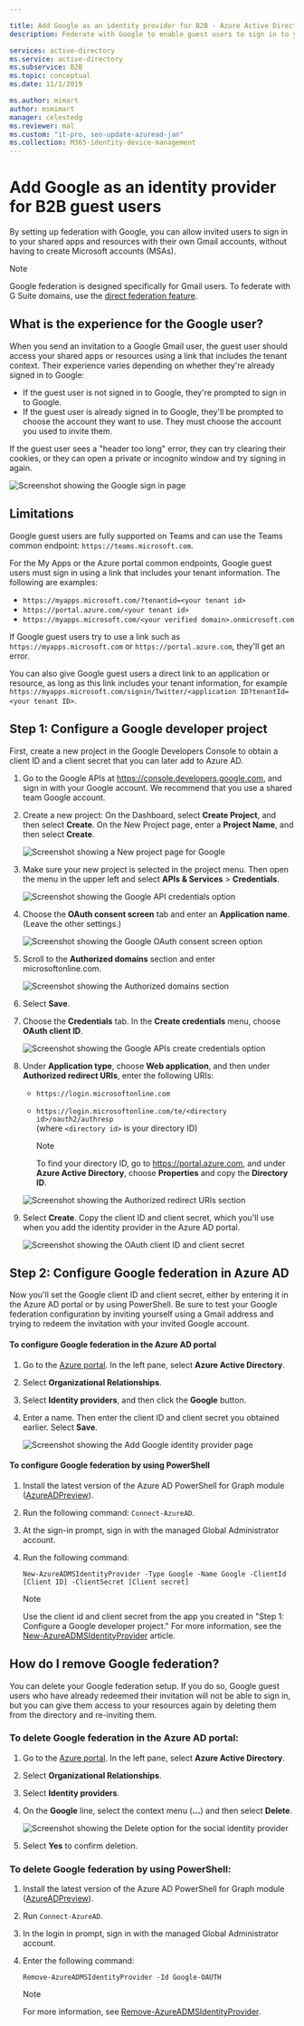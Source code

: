 ```yaml
---

title: Add Google as an identity provider for B2B - Azure Active Directory | Microsoft Docs
description: Federate with Google to enable guest users to sign in to your Azure AD apps with their own Gmail account

services: active-directory
ms.service: active-directory
ms.subservice: B2B
ms.topic: conceptual
ms.date: 11/1/2019

ms.author: mimart
author: msmimart
manager: celestedg
ms.reviewer: mal
ms.custom: "it-pro, seo-update-azuread-jan"
ms.collection: M365-identity-device-management
---
```


# Add Google as an identity provider for B2B guest users

By setting up federation with Google, you can allow invited users to sign in to your shared apps and resources with their own Gmail accounts, without having to create Microsoft accounts (MSAs). 

> [!NOTE]
> Google federation is designed specifically for Gmail users. To federate with G Suite domains, use the [direct federation feature](direct-federation.md).

## What is the experience for the Google user?
When you send an invitation to a Google Gmail user, the guest user should access your shared apps or resources using a link that includes the tenant context. Their experience varies depending on whether they're already signed in to Google:
  - If the guest user is not signed in to Google, they're prompted to sign in to Google.
  - If the guest user is already signed in to Google, they'll be prompted to choose the account they want to use. They must choose the account you used to invite them.

If the guest user sees a "header too long" error, they can try clearing their cookies, or they can open a private or incognito window and try signing in again.

![Screenshot showing the Google sign in page](media/google-federation/google-sign-in.png)

## Limitations

Google guest users are fully supported on Teams and can use the Teams common endpoint: `https://teams.microsoft.com`.

For the My Apps or the Azure portal common endpoints, Google guest users must sign in using a link that includes your tenant information. The following are examples:
  * `https://myapps.microsoft.com/?tenantid=<your tenant id>`
  * `https://portal.azure.com/<your tenant id>`
  * `https://myapps.microsoft.com/<your verified domain>.onmicrosoft.com`

   If Google guest users try to use a link such as `https://myapps.microsoft.com` or `https://portal.azure.com`, they'll get an error.

You can also give Google guest users a direct link to an application or resource, as long as this link includes your tenant information, for example `https://myapps.microsoft.com/signin/Twitter/<application ID?tenantId=<your tenant ID>`. 

## Step 1: Configure a Google developer project
First, create a new project in the Google Developers Console to obtain a client ID and a client secret that you can later add to Azure AD. 
1. Go to the Google APIs at https://console.developers.google.com, and sign in with your Google account. We recommend that you use a shared team Google account.
2. Create a new project: On the Dashboard, select **Create Project**, and then select **Create**. On the New Project page, enter a **Project Name**, and then select **Create**.
   
   ![Screenshot showing a New project page for Google](media/google-federation/google-new-project.png)

3. Make sure your new project is selected in the project menu. Then open the menu in the upper left and select **APIs & Services** > **Credentials**.

   ![Screenshot showing the Google API credentials option](media/google-federation/google-api.png)
 
4. Choose the **OAuth consent screen** tab and enter an **Application name**. (Leave the other settings.)

   ![Screenshot showing the Google OAuth consent screen option](media/google-federation/google-oauth-consent-screen.png)

5. Scroll to the **Authorized domains** section and enter microsoftonline.com.

   ![Screenshot showing the Authorized domains section](media/google-federation/google-oauth-authorized-domains.png)

6. Select **Save**.

7. Choose the **Credentials** tab. In the **Create credentials** menu, choose **OAuth client ID**.

   ![Screenshot showing the Google APIs create credentials option](media/google-federation/google-api-credentials.png)

8. Under **Application type**, choose **Web application**, and then under **Authorized redirect URIs**, enter the following URIs:
   - `https://login.microsoftonline.com` 
   - `https://login.microsoftonline.com/te/<directory id>/oauth2/authresp` <br>(where `<directory id>` is your directory ID)
   
     > [!NOTE]
     > To find your directory ID, go to https://portal.azure.com, and under **Azure Active Directory**, choose **Properties** and copy the **Directory ID**.

   ![Screenshot showing the Authorized redirect URIs section](media/google-federation/google-create-oauth-client-id.png)

9. Select **Create**. Copy the client ID and client secret, which you'll use when you add the identity provider in the Azure AD portal.

   ![Screenshot showing the OAuth client ID and client secret](media/google-federation/google-auth-client-id-secret.png)

## Step 2: Configure Google federation in Azure AD 
Now you'll set the Google client ID and client secret, either by entering it in the Azure AD portal or by using PowerShell. Be sure to test your Google federation configuration by inviting yourself using a Gmail address and trying to redeem the invitation with your invited Google account. 

#### To configure Google federation in the Azure AD portal 
1. Go to the [Azure portal](https://portal.azure.com). In the left pane, select **Azure Active Directory**. 
2. Select **Organizational Relationships**.
3. Select **Identity providers**, and then click the **Google** button.
4. Enter a name. Then enter the client ID and client secret you obtained earlier. Select **Save**. 

   ![Screenshot showing the Add Google identity provider page](media/google-federation/google-identity-provider.png)

#### To configure Google federation by using PowerShell
1. Install the latest version of the Azure AD PowerShell for Graph module ([AzureADPreview](https://www.powershellgallery.com/packages/AzureADPreview)).
2. Run the following command:
   `Connect-AzureAD`.
3. At the sign-in prompt, sign in with the managed Global Administrator account.  
4. Run the following command: 
   
   `New-AzureADMSIdentityProvider -Type Google -Name Google -ClientId [Client ID] -ClientSecret [Client secret]`
 
   > [!NOTE]
   > Use the client id and client secret from the app you created in "Step 1: Configure a Google developer project." For more information, see the [New-AzureADMSIdentityProvider](https://docs.microsoft.com/powershell/module/azuread/new-azureadmsidentityprovider?view=azureadps-2.0-preview) article. 
 
## How do I remove Google federation?
You can delete your Google federation setup. If you do so, Google guest users who have already redeemed their invitation will not be able to sign in, but you can give them access to your resources again by deleting them from the directory and re-inviting them. 
 
### To delete Google federation in the Azure AD portal: 
1. Go to the [Azure portal](https://portal.azure.com). In the left pane, select **Azure Active Directory**. 
2. Select **Organizational Relationships**.
3. Select **Identity providers**.
4. On the **Google** line, select the context menu (**...**) and then select **Delete**. 
   
   ![Screenshot showing the Delete option for the social identity provider](media/google-federation/google-social-identity-providers.png)

1. Select **Yes** to confirm deletion. 

### To delete Google federation by using PowerShell: 
1. Install the latest version of the Azure AD PowerShell for Graph module ([AzureADPreview](https://www.powershellgallery.com/packages/AzureADPreview)).
2. Run `Connect-AzureAD`.  
4. In the login in prompt, sign in with the managed Global Administrator account.  
5. Enter the following command:

    `Remove-AzureADMSIdentityProvider -Id Google-OAUTH`

   > [!NOTE]
   > For more information, see [Remove-AzureADMSIdentityProvider](https://docs.microsoft.com/powershell/module/azuread/Remove-AzureADMSIdentityProvider?view=azureadps-2.0-preview). 
